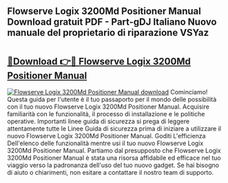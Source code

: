 ## Flowserve Logix 3200Md Positioner Manual Download gratuit PDF - Part-gDJ Italiano Nuovo manuale del proprietario di riparazione VSYaz

# <h2><a href="http://dfa9xo.blite.top/?on=Flowserve+Logix+3200Md+Positioner+Manual">🔗Download 👉🔴 Flowserve Logix 3200Md Positioner Manual</a></h2>

[![Flowserve Logix 3200Md Positioner Manual download](https://i.imgur.com/lujVjoI.png)](http://dfa9xo.blite.top/?on=Flowserve+Logix+3200Md+Positioner+Manual)
Cominciamo! Questa guida per l'utente è il tuo passaporto per il mondo delle possibilità con il tuo nuovo Flowserve Logix 3200Md Positioner Manual. Acquisire familiarità con le funzionalità, il processo di installazione e le politiche operative. Importanti linee guida di sicurezza si prega di leggere attentamente tutte le Linee Guida di sicurezza prima di iniziare a utilizzare il nuovo Flowserve Logix 3200Md Positioner Manual. Goditi L'efficienza Dell'elenco delle funzionalità mentre usi il tuo nuovo Flowserve Logix 3200Md Positioner Manual. Partiamo dal presupposto che Flowserve Logix 3200Md Positioner Manual è stata una risorsa affidabile ed efficace nel tuo viaggio verso la padronanza dell'uso del tuo nuovo gadget. Se hai bisogno di aiuto o chiarimenti, non esitare a contattare il nostro team di supporto.
